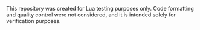 This repository was created for Lua testing purposes only.
Code formatting and quality control were not considered, and it is intended solely for verification purposes.